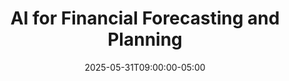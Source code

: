 ---
title: "AI for Financial Forecasting and Planning"
date: 2025-05-31T09:00:00-05:00
draft: false
description: "Transform your financial planning and forecasting processes with AI technologies, balancing machine learning capabilities with human expertise."
slug: "ai-financial-forecasting-planning"
tags: ["financial forecasting", "FP&A", "machine learning", "predictive analytics", "scenario planning"]
categories: ["Finance Leadership in the AI Era"]
series: ["Financial Leadership in the AI Era"]
series_order: 5
showToc: true
--- 